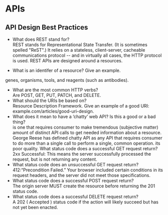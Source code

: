 # APIs
## API Design Best Practices

- What does REST stand for?  
REST stands for Representational State Transfer. (It is sometimes spelled "ReST".) It relies on a stateless, client-server, cacheable communications protocol -- and in virtually all cases, the HTTP protocol is used.
REST APIs are designed around a resources.

- What is an identifer of a resource? Give an example.  

genes, organisms, tools, and reagents (such as antibodies).
- What are the most common HTTP verbs?  
Are POST, GET, PUT, PATCH, and DELETE.
- What should the URIs be based on?  
Resource Description Framework.
Give an example of a good URI:
example.com/articles/good-uri-design.
- What does it mean to have a ‘chatty’ web API? Is this a good or a bad thing?  
is one that requires consumer to make tremendous (subjective matter) amount of distinct API calls to get needed information about a resource. George Reese has defined chatty API as any API that requires consumer to do more than a single call to perform a single, common operation. its poor quality.
What status code does a successful GET request return?
2xx Successful: This means the server successfully processed the request, but is not returning any content.
- What status code does an unsuccessful GET request return?  
412:“Precondition Failed.” Your browser included certain conditions in its request headers, and the server did not meet those specifications.
- What status code does a successful POST request return?  
The origin server MUST create the resource before returning the 201 status code.
- What status code does a successful DELETE request return?  
A 202 ( Accepted ) status code if the action will likely succeed but has not yet been enacted.